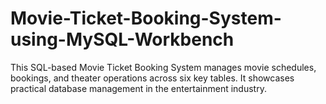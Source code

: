 # Movie-Ticket-Booking-System-using-MySQL-Workbench
This SQL-based Movie Ticket Booking System manages movie schedules, bookings, and theater operations across six key tables. It showcases practical database management in the entertainment industry.
